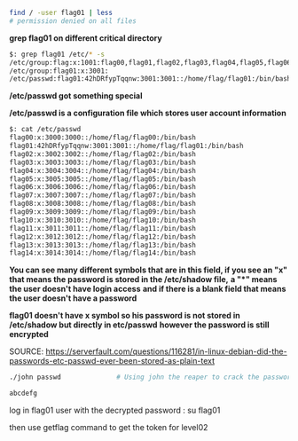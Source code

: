 ```sh
find / -user flag01 | less
# permission denied on all files
```

**grep flag01 on different critical directory**

```sh
$: grep flag01 /etc/* -s
/etc/group:flag:x:1001:flag00,flag01,flag02,flag03,flag04,flag05,flag06,flag07,flag08,flag09,flag10,flag11,flag12,flag13,flag14
/etc/group:flag01:x:3001:
/etc/passwd:flag01:42hDRfypTqqnw:3001:3001::/home/flag/flag01:/bin/bash
```

**/etc/passwd got something special**

**/etc/passwd is a configuration file which stores user account information**

```sh
$: cat /etc/passwd
flag00:x:3000:3000::/home/flag/flag00:/bin/bash
flag01:42hDRfypTqqnw:3001:3001::/home/flag/flag01:/bin/bash
flag02:x:3002:3002::/home/flag/flag02:/bin/bash
flag03:x:3003:3003::/home/flag/flag03:/bin/bash
flag04:x:3004:3004::/home/flag/flag04:/bin/bash
flag05:x:3005:3005::/home/flag/flag05:/bin/bash
flag06:x:3006:3006::/home/flag/flag06:/bin/bash
flag07:x:3007:3007::/home/flag/flag07:/bin/bash
flag08:x:3008:3008::/home/flag/flag08:/bin/bash
flag09:x:3009:3009::/home/flag/flag09:/bin/bash
flag10:x:3010:3010::/home/flag/flag10:/bin/bash
flag11:x:3011:3011::/home/flag/flag11:/bin/bash
flag12:x:3012:3012::/home/flag/flag12:/bin/bash
flag13:x:3013:3013::/home/flag/flag13:/bin/bash
flag14:x:3014:3014::/home/flag/flag14:/bin/bash
```

**You can see many different symbols that are in this field, if you see an "x" that means the password is stored in the /etc/shadow file,**
**a "\*" means the user doesn't have login access**
**and if there is a blank field that means the user doesn't have a password**

**flag01 doesn't have x symbol so his password is not stored in /etc/shadow but directly in etc/passwd**
**however the password is still encrypted**

SOURCE: https://serverfault.com/questions/116281/in-linux-debian-did-the-passwords-etc-passwd-ever-been-stored-as-plain-text

```sh
./john passwd              # Using john the reaper to crack the password

abcdefg
```

log in flag01 user with the decrypted password : su flag01

then use getflag command to get the token for level02
